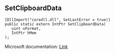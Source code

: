 ## SetClipboardData

```
[DllImport("coredll.dll", SetLastError = true)]
public static extern IntPtr SetClipboardData(
   uint uFormat,
   IntPtr hMem
);
```

Microsoft documentation: [Link](https://docs.microsoft.com/en-us/windows/win32/api/winuser/nf-winuser-setclipboarddata)
